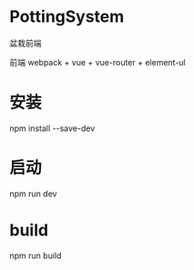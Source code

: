 # PottingSystem
盆栽前端

前端 webpack + vue + vue-router + element-ul

# 安装
npm install --save-dev

# 启动
npm run dev

# build
npm run build
